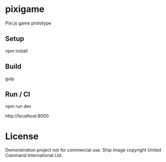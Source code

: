# pixigame
Pixi.js game prototype

## Setup
npm install

## Build
gulp

## Run / CI
npm run dev

http://localhost:8000

# License
Demonstration project not for commercial use.
Ship image copyright United Command International Ltd.
